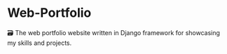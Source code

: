 # Web-Portfolio
🗃️ The web portfolio website written in Django framework for showcasing my skills and projects. 
